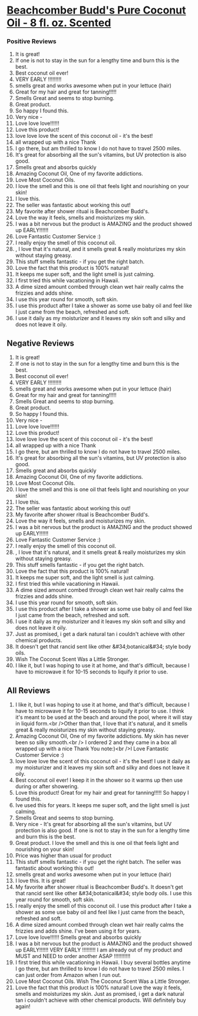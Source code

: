 # [Beachcomber Budd&#x27;s Pure Coconut Oil - 8 fl. oz. Scented](https://products.checkmycream.com/products/Beachcomber-Budd&#x27;s-Pure-Coconut-Oil-8-fl.-oz.-Scented.html)

### Positive Reviews

<ol>
      <li>It is great!</li>
      <li>If one is not to stay in the sun for a lengthy time and burn this is the best.</li>
      <li>Best coconut oil ever!</li>
      <li>VERY EARLY !!!!!!!!!</li>
      <li>smells great and works awesome when put in your lettuce (hair)</li>
      <li>Great for my hair and great for tanning!!!!!</li>
      <li>Smells Great and seems to stop burning.</li>
      <li>Great product.  </li>
      <li>So happy I found this.</li>
      <li>Very nice -</li>
      <li>Love love love!!!!!!  </li>
      <li>Love this product!</li>
      <li>love love love the scent of this coconut oil - it&#x27;s the best!  </li>
      <li>all wrapped up with a nice Thank</li>
      <li>I go there, but am thrilled to know I do not have to travel 2500 miles.  </li>
      <li>It&#x27;s great for absorbing all the sun&#x27;s vitamins, but UV protection is also good.  </li>
      <li>Smells great and absorbs quickly</li>
      <li>Amazing Coconut Oil, One of my favorite addictions.</li>
      <li>Love Most Coconut Oils.</li>
      <li>I love the smell and this is one oil that feels light and nourishing on your skin!</li>
      <li>I love this.</li>
      <li>The seller was fantastic about working this out!</li>
      <li>My favorite after shower ritual is Beachcomber Budd&#x27;s.  </li>
      <li>Love the way it feels, smells and moisturizes my skin.</li>
      <li>I was a bit nervous but the product is AMAZING and the product showed up EARLY!!!!!!</li>
      <li>Love Fantastic Customer Service :)</li>
      <li>I really enjoy the smell of this coconut oil.  </li>
      <li>, I love that it&#x27;s natural, and it smells great &amp; really moisturizes my skin without staying greasy.</li>
      <li>This stuff smells fantastic - if you get the right batch.  </li>
      <li>Love the fact that this product is 100% natural!</li>
      <li>It keeps me super soft, and the light smell is just calming.</li>
      <li>I first tried this while vacationing in Hawaii.  </li>
      <li>A dime sized amount combed through clean wet hair really calms the frizzies and adds shine.</li>
      <li>I use this year round for smooth, soft skin.</li>
      <li>I use this product after I take a shower as some use baby oil and feel like I just came from the beach, refreshed and soft.</li>
      <li>I use it daily as my moisturizer and it leaves my skin soft and silky and does not leave it oily.</li>
</ol>


<h2>Negative Reviews</h2>
<ol>
<li> It is great!</li>
<li> If one is not to stay in the sun for a lengthy time and burn this is the best.</li>
<li> Best coconut oil ever!</li>
<li> VERY EARLY !!!!!!!!!</li>
<li> smells great and works awesome when put in your lettuce (hair)</li>
<li> Great for my hair and great for tanning!!!!!</li>
<li> Smells Great and seems to stop burning.</li>
<li> Great product.  </li>
<li> So happy I found this.</li>
<li> Very nice -</li>
<li> Love love love!!!!!!  </li>
<li> Love this product!</li>
<li> love love love the scent of this coconut oil - it&#x27;s the best!  </li>
<li> all wrapped up with a nice Thank</li>
<li> I go there, but am thrilled to know I do not have to travel 2500 miles.  </li>
<li> It&#x27;s great for absorbing all the sun&#x27;s vitamins, but UV protection is also good.  </li>
<li> Smells great and absorbs quickly</li>
<li> Amazing Coconut Oil, One of my favorite addictions.</li>
<li> Love Most Coconut Oils.</li>
<li> I love the smell and this is one oil that feels light and nourishing on your skin!</li>
<li> I love this.</li>
<li> The seller was fantastic about working this out!</li>
<li> My favorite after shower ritual is Beachcomber Budd&#x27;s.  </li>
<li> Love the way it feels, smells and moisturizes my skin.</li>
<li> I was a bit nervous but the product is AMAZING and the product showed up EARLY!!!!!!</li>
<li> Love Fantastic Customer Service :)</li>
<li> I really enjoy the smell of this coconut oil.  </li>
<li> , I love that it&#x27;s natural, and it smells great &amp; really moisturizes my skin without staying greasy.</li>
<li> This stuff smells fantastic - if you get the right batch.  </li>
<li> Love the fact that this product is 100% natural!</li>
<li> It keeps me super soft, and the light smell is just calming.</li>
<li> I first tried this while vacationing in Hawaii.  </li>
<li> A dime sized amount combed through clean wet hair really calms the frizzies and adds shine.</li>
<li> I use this year round for smooth, soft skin.</li>
<li> I use this product after I take a shower as some use baby oil and feel like I just came from the beach, refreshed and soft.</li>
<li> I use it daily as my moisturizer and it leaves my skin soft and silky and does not leave it oily.</li>
<li> Just as promised, i get a dark natural tan i couldn&#x27;t achieve with other chemical products.</li>
<li> It doesn&#x27;t get that rancid sent like other &amp;#34;botanical&amp;#34; style body oils.  </li>
<li> Wish The Coconut Scent Was a Little Stronger.</li>
<li> I like it, but I was hoping to use it at home, and that&#x27;s difficult, because I have to microwave it for 10-15 seconds to liquify it prior to use.</li>
</ol>

<h2>All Reviews</h2>

<ol>
    <li> I like it, but I was hoping to use it at home, and that&#x27;s difficult, because I have to microwave it for 10-15 seconds to liquify it prior to use. I think it&#x27;s meant to be used at the beach and around the pool, where it will stay in liquid form.&lt;br /&gt;Other than that, I love that it&#x27;s natural, and it smells great &amp; really moisturizes my skin without staying greasy.</li>
    <li> Amazing Coconut Oil, One of my favorite addictions. My skin has never been so silky smooth.&lt;br /&gt; I ordered 2 and they came in a box all wrapped up with a nice Thank You note:)&lt;br /&gt;I Love Fantastic Customer Service :)</li>
    <li> love love love the scent of this coconut oil - it&#x27;s the best!  I use it daily as my moisturizer and it leaves my skin soft and silky and does not leave it oily.</li>
    <li> Best coconut oil ever! I keep it in the shower so it warms up then use during or after showering.</li>
    <li> Love this product! Great for my hair and great for tanning!!!!! So happy I found this.</li>
    <li> Ive used this for years. It keeps me super soft, and the light smell is just calming.</li>
    <li> Smells Great and seems to stop burning.</li>
    <li> Very nice - It&#x27;s great for absorbing all the sun&#x27;s vitamins, but UV protection is also good.  If one is not to stay in the sun for a lengthy time and burn this is the best.</li>
    <li> Great product.  I love the smell and this is one oil that feels light and nourishing on your skin!</li>
    <li> Price was higher than usual for product</li>
    <li> This stuff smells fantastic - if you get the right batch.  The seller was fantastic about working this out!</li>
    <li> smells great and works awesome when put in your lettuce (hair)</li>
    <li> I love this. It is great!</li>
    <li> My favorite after shower ritual is Beachcomber Budd&#x27;s.  It doesn&#x27;t get that rancid sent like other &amp;#34;botanical&amp;#34; style body oils.  I use this year round for smooth, soft skin.</li>
    <li> I really enjoy the smell of this coconut oil.  I use this product after I take a shower as some use baby oil and feel like I just came from the beach, refreshed and soft.</li>
    <li> A dime sized amount combed through clean wet hair really calms the frizzies and adds shine. I&#x27;ve been using it for years.</li>
    <li> Love love love!!!!!!  Smells great and absorbs quickly</li>
    <li> I was a bit nervous but the product is AMAZING and the product showed up EARLY!!!!!! VERY EARLY !!!!!!!!! I am already out of my product and MUST and NEED to order another ASAP !!!!!!!!!!!</li>
    <li> I first tried this while vacationing in Hawaii.  I buy several bottles anytime I go there, but am thrilled to know I do not have to travel 2500 miles.  I can just order from Amazon when I run out.</li>
    <li> Love Most Coconut Oils. Wish The Coconut Scent Was a Little Stronger.</li>
    <li> Love the fact that this product is 100% natural! Love the way it feels, smells and moisturizes my skin. Just as promised, i get a dark natural tan i couldn&#x27;t achieve with other chemical products. Will definitely buy again!</li>
</ol>




